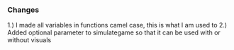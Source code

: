 ### Changes
1.) I made all variables in functions camel case, this is what I am used to
2.) Added optional parameter to simulategame so that it can be used with or without visuals